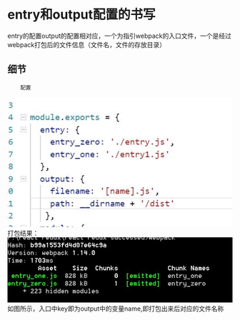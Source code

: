 # entry和output配置的书写
entry的配置output的配置相对应，一个为指引webpack的入口文件，一个是经过webpack打包后的文件信息（文件名，文件的存放目录）
## 细节
        配置
![](https://github.com/liangzhuang327/Drips/blob/master/webpack%E9%80%90%E6%AD%A5/img/entry_1.jpg) <br>
        打包结果：
![](https://github.com/liangzhuang327/Drips/blob/master/webpack%E9%80%90%E6%AD%A5/img/entry0.jpg) <br>
如图所示，入口中key即为output中的变量name,即打包出来后对应的文件名称